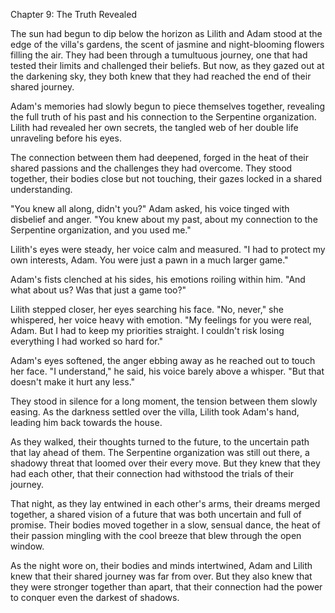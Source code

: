 Chapter 9: The Truth Revealed

The sun had begun to dip below the horizon as Lilith and Adam stood at the edge of the villa's gardens, the scent of jasmine and night-blooming flowers filling the air. They had been through a tumultuous journey, one that had tested their limits and challenged their beliefs. But now, as they gazed out at the darkening sky, they both knew that they had reached the end of their shared journey.

Adam's memories had slowly begun to piece themselves together, revealing the full truth of his past and his connection to the Serpentine organization. Lilith had revealed her own secrets, the tangled web of her double life unraveling before his eyes.

The connection between them had deepened, forged in the heat of their shared passions and the challenges they had overcome. They stood together, their bodies close but not touching, their gazes locked in a shared understanding.

"You knew all along, didn't you?" Adam asked, his voice tinged with disbelief and anger. "You knew about my past, about my connection to the Serpentine organization, and you used me."

Lilith's eyes were steady, her voice calm and measured. "I had to protect my own interests, Adam. You were just a pawn in a much larger game."

Adam's fists clenched at his sides, his emotions roiling within him. "And what about us? Was that just a game too?"

Lilith stepped closer, her eyes searching his face. "No, never," she whispered, her voice heavy with emotion. "My feelings for you were real, Adam. But I had to keep my priorities straight. I couldn't risk losing everything I had worked so hard for."

Adam's eyes softened, the anger ebbing away as he reached out to touch her face. "I understand," he said, his voice barely above a whisper. "But that doesn't make it hurt any less."

They stood in silence for a long moment, the tension between them slowly easing. As the darkness settled over the villa, Lilith took Adam's hand, leading him back towards the house.

As they walked, their thoughts turned to the future, to the uncertain path that lay ahead of them. The Serpentine organization was still out there, a shadowy threat that loomed over their every move. But they knew that they had each other, that their connection had withstood the trials of their journey.

That night, as they lay entwined in each other's arms, their dreams merged together, a shared vision of a future that was both uncertain and full of promise. Their bodies moved together in a slow, sensual dance, the heat of their passion mingling with the cool breeze that blew through the open window.

As the night wore on, their bodies and minds intertwined, Adam and Lilith knew that their shared journey was far from over. But they also knew that they were stronger together than apart, that their connection had the power to conquer even the darkest of shadows.